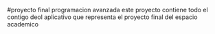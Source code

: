 #proyecto final programacion avanzada
 este proyecto contiene todo el contigo deol aplicativo que representa el proyecto 
 final del espacio academico